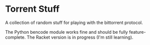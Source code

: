 Torrent Stuff
=============

A collection of random stuff for playing with the bittorrent protocol.

The Python bencode module works fine and should be fully feature-complete. The Racket version is in progress (I'm still learning).
